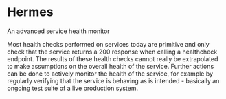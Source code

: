 # Hermes
An advanced service health monitor

Most health checks performed on services today are primitive and only check that the service returns a 200 response when calling a healthcheck endpoint. The results of these health checks cannot really be extrapolated to make assumptions on the overall health of the service.
Further actions can be done to actively monitor the health of the service, for example by regularly verifying that the service is behaving as is intended - basically an ongoing test suite of a live production system.
